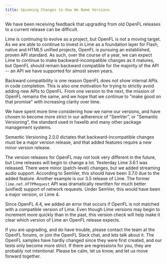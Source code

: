 ```yaml
---
title: Upcoming Changes to How We Name Versions
---
```


We have been receiving feedback that upgrading from old OpenFL releases to a current release can be difficult.

Lime is continuing to evolve as a project, but OpenFL is not a moving target. As we are able to continue to invest in Lime as a foundation layer for Flash, native and HTML5 unified projects, OpenFL is pursuing an established, proven API standard. As such, over the course of a year, we can expect Lime to continue to make backward-incompatible changes as it matures, but OpenFL should remain backward compatible for the majority of the API -- an API we have supported for almost seven years.

Backward compatibility is one reason OpenFL does not show internal APIs in code completion. This is also one motivation for trying to strictly avoid adding new APIs to OpenFL. From one version to the next, the mission of OpenFL remains the same, and we hope that we continue to "make good on that promise" with increasing clarity over time.

We have spent more time considering how we name our versions, and have chosen to become more strict in our adherence of "SemVer", or "Semantic Versioning", the standard used in haxelib and many other package management systems.

Semantic Versioning 2.0.0 dictates that backward-incompatible changes must be a major version release, and that added features require a new minor version release.

The version releases for OpenFL may not look very different in the future, but Lime releases will begin to change a lot. Yesterday Lime 3.6.1 was released. There were minor (patch-level) changes, but we added streaming audio support. According to SemVer, this should have been 3.7.0 due to the added feature. Another example is our 3.5 release of Lime. The former `lime.net.HTTPRequest` API was dramatically rewritten for much better (unified) support of network requests. Under SemVer, this would have been a major version, or Lime 4.

Since OpenFL 4.4, we added an error that occurs if OpenFL is not matched with a compatible version of Lime. Even though Lime versions may begin to increment more quickly than in the past, this version check will help make it clear which version of Lime an OpenFL release expects.

If you are upgrading, and do have trouble, please contact the team at the OpenFL forums, or join the OpenFL Slack chat, and lets talk about it. The OpenFL samples have hardly changed since they were first created, and our tests only become more strict. If there are regressions for you, they are probably not intentional. Please be calm, let us know, and let us move forward together.
